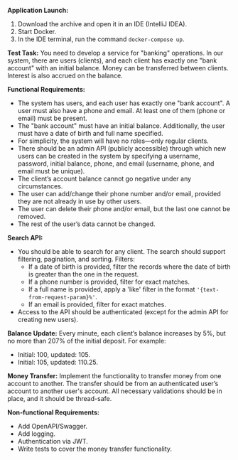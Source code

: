 **Application Launch:**
1. Download the archive and open it in an IDE (IntelliJ IDEA).
2. Start Docker.
3. In the IDE terminal, run the command `docker-compose up`.

**Test Task:**
You need to develop a service for "banking" operations. In our system, there are users (clients), and each client has exactly one "bank account" with an initial balance. Money can be transferred between clients. Interest is also accrued on the balance.

**Functional Requirements:**
- The system has users, and each user has exactly one "bank account". A user must also have a phone and email. At least one of them (phone or email) must be present.
- The "bank account" must have an initial balance. Additionally, the user must have a date of birth and full name specified.
- For simplicity, the system will have no roles—only regular clients.
- There should be an admin API (publicly accessible) through which new users can be created in the system by specifying a username, password, initial balance, phone, and email (username, phone, and email must be unique).
- The client’s account balance cannot go negative under any circumstances.
- The user can add/change their phone number and/or email, provided they are not already in use by other users.
- The user can delete their phone and/or email, but the last one cannot be removed.
- The rest of the user’s data cannot be changed.

**Search API:**
- You should be able to search for any client. The search should support filtering, pagination, and sorting. Filters:
  - If a date of birth is provided, filter the records where the date of birth is greater than the one in the request.
  - If a phone number is provided, filter for exact matches.
  - If a full name is provided, apply a 'like' filter in the format `'{text-from-request-param}%'`.
  - If an email is provided, filter for exact matches.
- Access to the API should be authenticated (except for the admin API for creating new users).

**Balance Update:**
Every minute, each client’s balance increases by 5%, but no more than 207% of the initial deposit. For example:
- Initial: 100, updated: 105.
- Initial: 105, updated: 110.25.

**Money Transfer:**
Implement the functionality to transfer money from one account to another. The transfer should be from an authenticated user’s account to another user's account. All necessary validations should be in place, and it should be thread-safe.

**Non-functional Requirements:**
- Add OpenAPI/Swagger.
- Add logging.
- Authentication via JWT.
- Write tests to cover the money transfer functionality.
